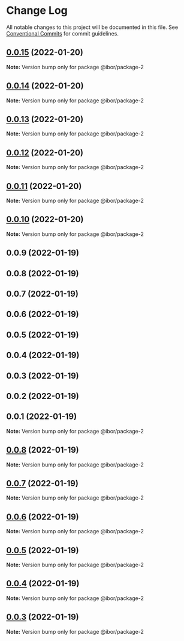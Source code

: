 # Change Log

All notable changes to this project will be documented in this file.
See [Conventional Commits](https://conventionalcommits.org) for commit guidelines.

## [0.0.15](https://github.com/borisov-ivan-2k1/LernaTest/compare/@ibor/package-2@0.0.14...@ibor/package-2@0.0.15) (2022-01-20)

**Note:** Version bump only for package @ibor/package-2





## [0.0.14](https://github.com/borisov-ivan-2k1/LernaTest/compare/@ibor/package-2@0.0.13...@ibor/package-2@0.0.14) (2022-01-20)

**Note:** Version bump only for package @ibor/package-2





## [0.0.13](https://github.com/borisov-ivan-2k1/LernaTest/compare/@ibor/package-2@0.0.12...@ibor/package-2@0.0.13) (2022-01-20)

**Note:** Version bump only for package @ibor/package-2





## [0.0.12](https://github.com/borisov-ivan-2k1/LernaTest/compare/@ibor/package-2@0.0.11...@ibor/package-2@0.0.12) (2022-01-20)

**Note:** Version bump only for package @ibor/package-2





## [0.0.11](https://github.com/borisov-ivan-2k1/LernaTest/compare/@ibor/package-2@0.0.10...@ibor/package-2@0.0.11) (2022-01-20)

**Note:** Version bump only for package @ibor/package-2





## [0.0.10](https://github.com/borisov-ivan-2k1/LernaTest/compare/@ibor/package-2@0.0.9...@ibor/package-2@0.0.10) (2022-01-20)

**Note:** Version bump only for package @ibor/package-2





## 0.0.9 (2022-01-19)



## 0.0.8 (2022-01-19)



## 0.0.7 (2022-01-19)



## 0.0.6 (2022-01-19)



## 0.0.5 (2022-01-19)



## 0.0.4 (2022-01-19)



## 0.0.3 (2022-01-19)



## 0.0.2 (2022-01-19)



## 0.0.1 (2022-01-19)

**Note:** Version bump only for package @ibor/package-2





## [0.0.8](https://github.com/borisov-ivan-2k1/LernaTest/compare/v0.0.7...v0.0.8) (2022-01-19)

**Note:** Version bump only for package @ibor/package-2





## [0.0.7](https://github.com/borisov-ivan-2k1/LernaTest/compare/v0.0.6...v0.0.7) (2022-01-19)

**Note:** Version bump only for package @ibor/package-2





## [0.0.6](https://github.com/borisov-ivan-2k1/LernaTest/compare/v0.0.5...v0.0.6) (2022-01-19)

**Note:** Version bump only for package @ibor/package-2





## [0.0.5](https://github.com/borisov-ivan-2k1/LernaTest/compare/v0.0.4...v0.0.5) (2022-01-19)

**Note:** Version bump only for package @ibor/package-2





## [0.0.4](https://github.com/borisov-ivan-2k1/LernaTest/compare/v0.0.3...v0.0.4) (2022-01-19)

**Note:** Version bump only for package @ibor/package-2





## [0.0.3](https://github.com/borisov-ivan-2k1/LernaTest/compare/v0.0.2...v0.0.3) (2022-01-19)

**Note:** Version bump only for package @ibor/package-2

